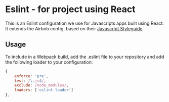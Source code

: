 # Eslint - for project using React

This is an Eslint configuration we use for Javascripts apps built using React. It extends the Airbnb config, based on their [Javascript Styleguide](https://github.com/airbnb/javascript).  

## Usage

To include in a Webpack build, add the .eslint file to your repository and add the following loader to your configuration:

```javascript
{
    enforce: 'pre',
    test: /\.js$/,
    exclude: /node_modules/,
    loaders: ['eslint-loader']
},
```

